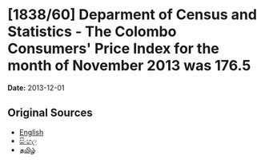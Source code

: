 # [1838/60] Deparment of Census and Statistics - The Colombo Consumers' Price Index for the month of November 2013 was 176.5

**Date:** 2013-12-01

## Original Sources

- [English](https://documents.gov.lk/view/extra-gazettes/2013/12/1838-60_E.pdf)
- [සිංහල](https://documents.gov.lk/view/extra-gazettes/2013/12/1838-60_S.pdf)
- [தமிழ்](https://documents.gov.lk/view/extra-gazettes/2013/12/1838-60_T.pdf)
